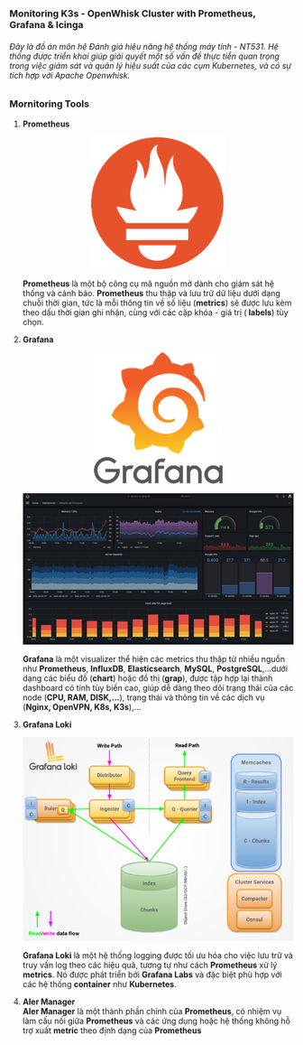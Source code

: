 ### Monitoring K3s - OpenWhisk Cluster with Prometheus, Grafana & Icinga

<h6> Đây là đồ án môn hệ Đánh giá hiệu năng hệ thống máy tính - NT531. Hệ thống được triển khai giúp giải quyết một số vấn đề thực tiễn quan trọng trong việc giám sát và quản lý hiệu suất của các cụm Kubernetes, và có sự tích hợp với Apache Openwhisk.

### Mornitoring Tools

<ol>
  <li><strong>Prometheus </strong></li>
  
  <p align="center">
  <img src="prometheus_logo.png" alt="Prometheus Logo" width="auto">
  </p>

<strong>Prometheus</strong> là một bộ công cụ mã nguồn mở dành cho giám sát hệ thống và cảnh báo. <strong>Prometheus</strong> thu thập và lưu trữ dữ liệu dưới dạng chuỗi thời gian, tức là mỗi thông tin về số liệu (<strong>metrics</strong>) sẽ được lưu kèm theo dấu thời gian ghi nhận, cùng với các cặp khóa - giá trị (<strong> labels</strong>) tùy chọn.

  <li><strong>Grafana</strong></li>

  <p align="center">
  <img src="grafana_prometheus.png" alt="Grafana Logo" width="auto">
  </p>
  <p align="center">
  <img src="example_chart.png" alt="Example Chart" width="auto">
  </p>

<strong>Grafana</strong> là một visualizer thể hiện các metrics thu thập từ nhiều nguồn như <strong>Prometheus</strong>, <strong>InfluxDB</strong>, <strong>Elasticsearch</strong>, <strong>MySQL</strong>, <strong>PostgreSQL</strong>,...dưới dạng các biểu đồ (<strong>chart</strong>) hoặc đồ thị (<strong>grap</strong>), được tập hợp lại thành dashboard có tính tùy biến cao, giúp dễ dàng theo dõi trạng thái của các node (<strong>CPU, RAM, DISK,...</strong>), trạng thái và thông tin về các dịch vụ (<strong>Nginx, OpenVPN, K8s, K3s</strong>),...

  <li><strong>Grafana Loki</strong></li>

  <p align="center">
  <img src="grafana_loki.png" alt="Loki Architecture" width="Auto">
  </p>

<strong>Grafana Loki</strong> là một hệ thống logging được tối ưu hóa cho việc lưu trữ và truy vấn log theo các hiệu quả, tương tự như cách <strong>Prometheus</strong> xử lý <strong>metrics</strong>. Nó được phát triển bởi <strong>Grafana Labs</strong> và đặc biệt phù hợp với các hệ thống <strong>container</strong> như <strong>Kubernetes</strong>.

  <li><strong>Aler Manager</strong></li>
  <strong>Aler Manager</strong> là một thành phần chính của <strong>Prometheus</strong>, có nhiệm vụ làm cấu nối giữa <strong>Prometheus</strong> và các ứng dụng hoặc hệ thống không hỗ trợ xuất <strong>metric</strong> theo định dạng của <strong>Prometheus</strong>
</ol>
